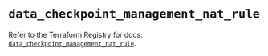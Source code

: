 # `data_checkpoint_management_nat_rule`

Refer to the Terraform Registry for docs: [`data_checkpoint_management_nat_rule`](https://registry.terraform.io/providers/checkpointsw/checkpoint/2.11.0/docs/data-sources/management_nat_rule).
